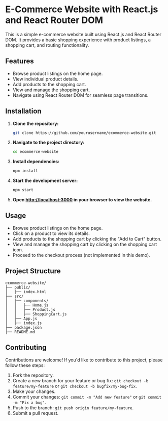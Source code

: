 # E-Commerce Website with React.js and React Router DOM

This is a simple e-commerce website built using React.js and React Router DOM. It provides a basic shopping experience with product listings, a shopping cart, and routing functionality.

## Features

- Browse product listings on the home page.
- View individual product details.
- Add products to the shopping cart.
- View and manage the shopping cart.
- Navigate using React Router DOM for seamless page transitions.

## Installation

1. **Clone the repository:**

   ```bash
   git clone https://github.com/yourusername/ecommerce-website.git
   ```

2. **Navigate to the project directory:**

   ```bash
   cd ecommerce-website
   ```

3. **Install dependencies:**

   ```bash
   npm install
   ```

4. **Start the development server:**

   ```bash
   npm start
   ```

5. **Open [http://localhost:3000](http://localhost:3000) in your browser to view the website.**

## Usage

- Browse product listings on the home page.
- Click on a product to view its details.
- Add products to the shopping cart by clicking the "Add to Cart" button.
- View and manage the shopping cart by clicking on the shopping cart icon.
- Proceed to the checkout process (not implemented in this demo).

## Project Structure

```
ecommerce-website/
├── public/
│   ├── index.html
├── src/
│   ├── components/
│   │   ├── Home.js
│   │   ├── Product.js
│   │   ├── ShoppingCart.js
│   ├── App.js
│   ├── index.js
├── package.json
├── README.md
```

## Contributing

Contributions are welcome! If you'd like to contribute to this project, please follow these steps:

1. Fork the repository.
2. Create a new branch for your feature or bug fix: `git checkout -b feature/my-feature` or `git checkout -b bugfix/my-bug-fix`.
3. Make your changes.
4. Commit your changes: `git commit -m "Add new feature"` or `git commit -m "Fix a bug"`.
5. Push to the branch: `git push origin feature/my-feature`.
6. Submit a pull request.
